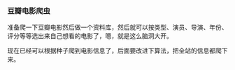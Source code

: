 ### 豆瓣电影爬虫

准备爬一下豆瓣电影然后做一个资料库，然后就可以按类型、演员、导演、年份、评分等等选出来自己想看的电影了，嗯，就是这么脑洞大开。

现在已经可以根据种子爬到电影信息了，后面要改进下算法，把全站的信息都爬下来。
